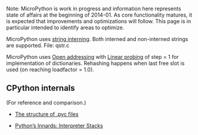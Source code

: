 Note: MicroPython is work in progress and information here represents state of affairs at the beginning of 2014-01. As core functionality matures, it is expected that improvements and optimizations will follow. This page is in particular intended to identify areas to optimize.

MicroPython uses [string interning](http://en.wikipedia.org/wiki/String_interning). Both interned and non-interned strings are supported. File: qstr.c

MicroPython uses [Open addressing](http://en.wikipedia.org/wiki/Open_addressing) with [Linear probing](http://en.wikipedia.org/wiki/Linear_probing) of step = 1 for implementation of dictionaries. Rehashing happens when last free slot is used (on reaching loadfactor = 1.0).

## CPython internals

(For reference and comparison.)

* [The structure of .pyc files](http://nedbatchelder.com/blog/200804/the_structure_of_pyc_files.html)

* [Python’s Innards: Interpreter Stacks](http://tech.blog.aknin.name/2010/07/22/pythons-innards-interpreter-stacks/)
